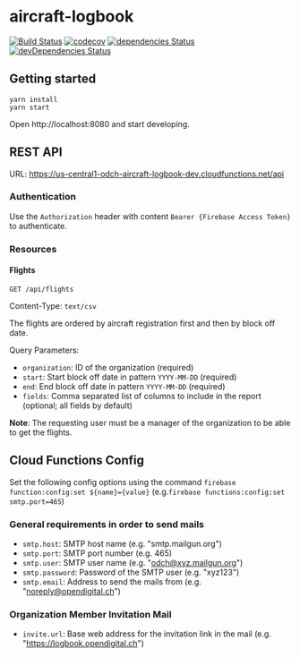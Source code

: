 # aircraft-logbook
[![Build Status](https://travis-ci.org/odch/aircraft-logbook.svg?branch=master)](https://travis-ci.org/odch/aircraft-logbook)
[![codecov](https://codecov.io/gh/odch/aircraft-logbook/branch/master/graph/badge.svg)](https://codecov.io/gh/odch/aircraft-logbook)
[![dependencies Status](https://david-dm.org/odch/aircraft-logbook/status.svg)](https://david-dm.org/odch/aircraft-logbook)
[![devDependencies Status](https://david-dm.org/odch/aircraft-logbook/dev-status.svg)](https://david-dm.org/odch/aircraft-logbook?type=dev)

## Getting started

```
yarn install
yarn start
```

Open http://localhost:8080 and start developing.

## REST API

URL: https://us-central1-odch-aircraft-logbook-dev.cloudfunctions.net/api

### Authentication

Use the `Authorization` header with content `Bearer {Firebase Access Token}` to authenticate.

### Resources

#### Flights

`GET /api/flights`

Content-Type: `text/csv`

The flights are ordered by aircraft registration first and then by block off date.

Query Parameters:
* `organization`: ID of the organization (required)
* `start`: Start block off date in pattern `YYYY-MM-DD` (required)
* `end`: End block off date in pattern `YYYY-MM-DD` (required)
* `fields`: Comma separated list of columns to include in the report (optional; all fields by default)

**Note**: The requesting user must be a manager of the organization to be able to get the flights.

## Cloud Functions Config

Set the following config options using the command `firebase function:config:set ${name}={value}`
(e.g.`firebase functions:config:set smtp.port=465`)

### General requirements in order to send mails

* `smtp.host`: SMTP host name (e.g. "smtp.mailgun.org")
* `smtp.port`: SMTP port number (e.g. 465)
* `smtp.user`: SMTP user name (e.g. "odch@xyz.mailgun.org")
* `smtp.password`: Password of the SMTP user (e.g. "xyz123")
* `smtp.email`: Address to send the mails from (e.g. "noreply@opendigital.ch")

### Organization Member Invitation Mail

* `invite.url`: Base web address for the invitation link in the mail (e.g. "https://logbook.opendigital.ch")
